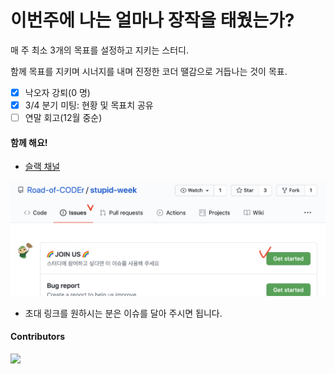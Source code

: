 # 이번주에 나는 얼마나 장작을 태웠는가?

매 주 최소 3개의 목표를 설정하고 지키는 스터디.

함께 목표를 지키며 시너지를 내며 진정한 코더 땔감으로 거듭나는 것이 목표.

- [x] 낙오자 강퇴(0 명)
- [x] 3/4 분기 미팅: 현황 및 목표치 공유
- [ ] 연말 회고(12월 중순)

#### 함께 해요!

- [슬랙 채널](https://road-of-coder.slack.com/archives/C01AAGFCUMC)

![Issue](assets/issue.png)

- 초대 링크를 원하시는 분은 이슈를 달아 주시면 됩니다.

#### Contributors

<a href="https://github.com/Road-of-CODEr/stupid-week/graphs/contributors">
  <img src="https://contributors-img.web.app/image?repo=Road-of-CODEr/stupid-week" />
</a>
